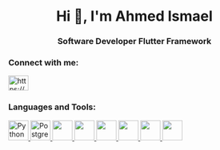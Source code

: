 <h1 align="center">Hi 👋, I'm Ahmed Ismael</h1>
<h3 align="center">Software Developer Flutter Framework</h3>

<h3 align="left">Connect with me:</h3>
<p align="left">
<a href="https://www.linkedin.com/in/ahmed-ismael-719013246/" target="blank"><img align="center" src="https://raw.githubusercontent.com/rahuldkjain/github-profile-readme-generator/master/src/images/icons/Social/linked-in-alt.svg" alt="https://www.linkedin.com/in/ahmed-ismael-719013246/" height="30" width="40" /></a>
</p>

<h3 align="left">Languages and Tools:</h3>
<p align="left"> <a href="https://en.wikipedia.org/wiki/Python_(programming_language)" target="_blank" rel="noreferrer"> <img src="https://encrypted-tbn0.gstatic.com/images?q=tbn:ANd9GcS-_3uc5bIQxho5sW5dMyBkTycGMBrsFVkg3p7P9Z-auJrCw5xjghPCRwYSeRtxmFzbmT4&usqp=CAU" alt="Python" width="40" height="40"/> </a>
  <a href="https://en.wikipedia.org/wiki/PostgreSQL" target="_blank" rel="noreferrer"> <img src="https://upload.wikimedia.org/wikipedia/commons/thumb/2/29/Postgresql_elephant.svg/993px-Postgresql_elephant.svg.png" alt="PostgreSQL" width="40" height="40"/> </a>
  <a href="https://en.wikipedia.org/wiki/SQL" target="_blank" rel="noreferrer"> <img src="https://cdn-icons-png.flaticon.com/512/5815/5815886.png" width="40" height="40"/> </a> 
  <a href="https://en.wikipedia.org/wiki/Informatica" target="_blank" rel="noreferrer"> <img src="https://encrypted-tbn0.gstatic.com/images?q=tbn:ANd9GcRsNVCImkyTi43R4hPo_HtaACMPfzoDvdKpqS6Vz5_MITTANMz2EuCD-QFBJmCbNox0WBY&usqp=CAU" width="40" height="40"/> </a>
  <a href="https://en.wikipedia.org/wiki/SQL_Server_Integration_Services" target="_blank" rel="noreferrer"> <img src="https://www.svgrepo.com/show/303229/microsoft-sql-server-logo.svg" width="40" height="40"/> </a>
  <a href="https://en.wikipedia.org/wiki/Tableau_Software" target="_blank" rel="noreferrer"> <img src="https://cdn.worldvectorlogo.com/logos/tableau-software.svg" width="40" height="40"/> </a>
  <a href="https://en.wikipedia.org/wiki/Apache_Airflow" target="_blank" rel="noreferrer"> <img src="https://ih1.redbubble.net/image.2514217471.5676/tst,small,845x845-pad,1000x1000,f8f8f8.jpg" width="40" height="40"/> </a>
  <a href="https://en.wikipedia.org/wiki/Apache_Kafka" target="_blank" rel="noreferrer"> <img src="https://ih1.redbubble.net/image.2907569755.9596/st,small,507x507-pad,600x600,f8f8f8.jpg" width="40" height="40"/> </a>


</p>
